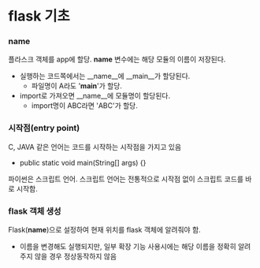 # flask 기초
### __name__
플라스크 객체를 app에 할당. __name__ 변수에는 해당 모듈의 이름이 저장된다.
* 실행하는 코드쪽에서는 __name__에 __main__가 할당된다.
  * 파일명이 A라도 '__main__'가 할당.
* import로 가져오면 __name__에 모듈명이 할당된다.
  * import명이 ABC라면 'ABC'가 할당. 

### 시작점(entry point)
C, JAVA 같은 언어는 코드를 시작하는 시작점을 가지고 있음
 * public static void main(String[] args) {} 

파이썬은 스크립트 언어. 스크립트 언어는 전통적으로 시작점 없이 스크립트 코드를 바로 시작함.

### flask 객체 생성
Flask(__name__)으로 설정하여 현재 위치를 flask 객체에 알려줘야 함.
 * 이름을 변경해도 실행되지만, 일부 확장 기능 사용시에는 해당 이름을 정확히 알려주지 않을 경우 정상동작하지 않음
